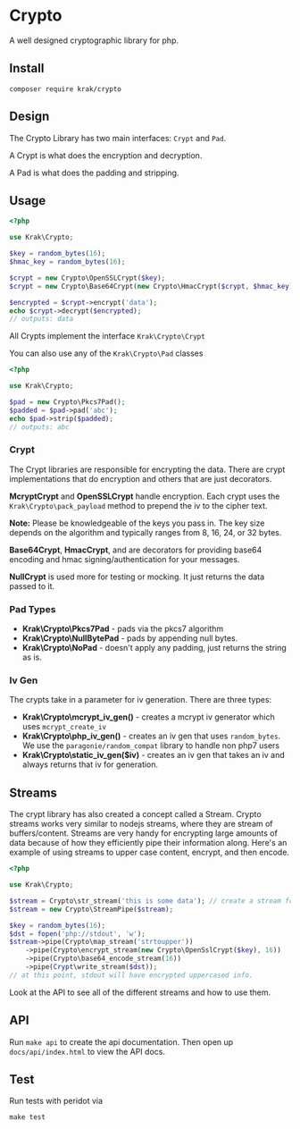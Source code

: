 # Crypto

A well designed cryptographic library for php.

## Install

```
composer require krak/crypto
```

## Design

The Crypto Library has two main interfaces: `Crypt` and `Pad`.

A Crypt is what does the encryption and decryption.

A Pad is what does the padding and stripping.

## Usage

```php
<?php

use Krak\Crypto;

$key = random_bytes(16);
$hmac_key = random_bytes(16);

$crypt = new Crypto\OpenSSLCrypt($key);
$crypt = new Crypto\Base64Crypt(new Crypto\HmacCrypt($crypt, $hmac_key));

$encrypted = $crypt->encrypt('data');
echo $crypt->decrypt($encrypted);
// outputs: data
```

All Crypts implement the interface `Krak\Crypto\Crypt`

You can also use any of the `Krak\Crypto\Pad` classes

```php
<?php

use Krak\Crypto;

$pad = new Crypto\Pkcs7Pad();
$padded = $pad->pad('abc');
echo $pad->strip($padded);
// outputs: abc
```

### Crypt

The Crypt libraries are responsible for encrypting the data. There are crypt implementations that do encryption and others that are just decorators.

**McryptCrypt** and **OpenSSLCrypt** handle encryption. Each crypt uses the `Krak\Crypto\pack_payload` method to prepend the iv to the cipher text.

**Note:** Please be knowledgeable of the keys you pass in. The key size depends on the algorithm and typically ranges from 8, 16, 24, or 32 bytes.

**Base64Crypt**, **HmacCrypt**, and are decorators for providing base64 encoding and hmac signing/authentication for your messages.

**NullCrypt** is used more for testing or mocking. It just returns the data passed to it.

### Pad Types

- **Krak\Crypto\Pkcs7Pad** - pads via the pkcs7 algorithm
- **Krak\Crypto\NullBytePad** - pads by appending null bytes.
- **Krak\Crypto\NoPad** - doesn't apply any padding, just returns the string as is.

### Iv Gen

The crypts take in a parameter for iv generation. There are three types:

- **Krak\Crypto\mcrypt_iv_gen()** - creates a mcrypt iv generator which uses `mcrypt_create_iv`
- **Krak\Crypto\php_iv_gen()** - creates an iv gen that uses `random_bytes`. We use the `paragonie/random_compat` library to handle non php7 users
- **Krak\Crypto\static_iv_gen($iv)** - creates an iv gen that takes an iv and always returns that iv for generation.

## Streams

The crypt library has also created a concept called a Stream. Crypto streams works very similar to nodejs streams, where they are stream of buffers/content. Streams are very handy for encrypting large amounts of data because of how they efficiently pipe their information along. Here's an example of using streams to upper case content, encrypt, and then encode.

```php
<?php

use Krak\Crypto;

$stream = Crypto\str_stream('this is some data'); // create a stream from raw string.
$stream = new Crypto\StreamPipe($stream);

$key = random_bytes(16);
$dst = fopen('php://stdout', 'w');
$stream->pipe(Crypto\map_stream('strtoupper'))
    ->pipe(Crypto\encrypt_stream(new Crypto\OpenSslCrypt($key), 16))
    ->pipe(Crypto\base64_encode_stream(16))
    ->pipe(Crypt\write_stream($dst));
// at this point, stdout will have encrypted uppercased info.
```

Look at the API to see all of the different streams and how to use them.

## API

Run `make api` to create the api documentation. Then open up `docs/api/index.html` to view the API docs.

## Test

Run tests with peridot via

```
make test
```
